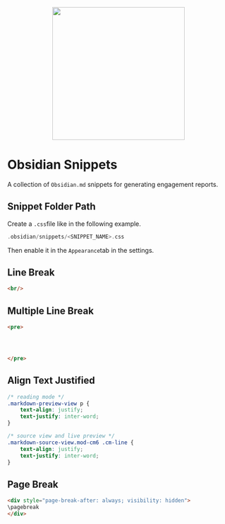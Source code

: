 <p align="center">
  <img width="300" height="300" src="https://github.com/0xsyr0/Obsidian-Snippets/tree/main/images/obsidian.png">
</p>

# Obsidian Snippets

A collection of `Obsidian.md` snippets for generating engagement reports.

## Snippet Folder Path

Create a `.css`file like in the following example.

```c
.obsidian/snippets/<SNIPPET_NAME>.css
```

Then enable it in the `Appearance`tab in the settings.

## Line Break

```html
<br/>
```

## Multiple Line Break

```html
<pre>




</pre>
```

## Align Text Justified

```css
/* reading mode */
.markdown-preview-view p {
	text-align: justify;
	text-justify: inter-word;	
}

/* source view and live preview */
.markdown-source-view.mod-cm6 .cm-line {
	text-align: justify;
	text-justify: inter-word;	
}
```

## Page Break

```html
<div style="page-break-after: always; visibility: hidden">
\pagebreak
</div>
```
